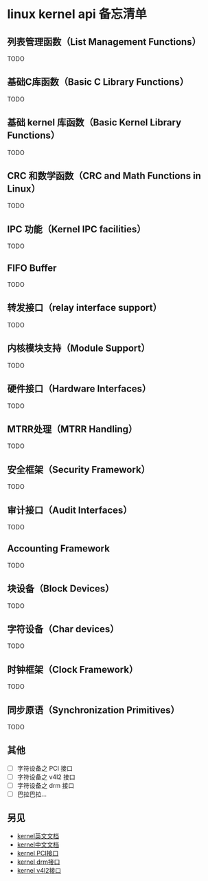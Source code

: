 linux kernel api 备忘清单
===

列表管理函数（List Management Functions）
----

TODO

基础C库函数（Basic C Library Functions）
----

TODO

基础 kernel 库函数（Basic Kernel Library Functions）
----

TODO

CRC 和数学函数（CRC and Math Functions in Linux）
----

TODO


IPC 功能（Kernel IPC facilities）
----

TODO

FIFO Buffer
----

TODO

转发接口（relay interface support）
----

TODO

内核模块支持（Module Support）
----

TODO

硬件接口（Hardware Interfaces）
----

TODO

MTRR处理（MTRR Handling）
----

TODO

安全框架（Security Framework）
----

TODO

审计接口（Audit Interfaces）
----

TODO

Accounting Framework
----

TODO

块设备（Block Devices）
----

TODO

字符设备（Char devices）
----

TODO

时钟框架（Clock Framework）
----

TODO

同步原语（Synchronization Primitives）
----

TODO

其他
----

- [ ] 字符设备之 PCI 接口
- [ ] 字符设备之 v4l2 接口
- [ ] 字符设备之 drm 接口
- [ ] 巴拉巴拉...

另见
---

- [kernel英文文档](https://docs.kernel.org/core-api/kernel-api.html)
- [kernel中文文档](https://docs.kernel.org/translations/zh_CN/core-api/index.html)
- [kernel PCI接口](https://docs.kernel.org/driver-api/pci/pci.html)
- [kernel drm接口](https://docs.kernel.org/gpu/drm-internals.html)
- [kernel v4l2接口](https://docs.kernel.org/userspace-api/media/v4l/v4l2.html)
